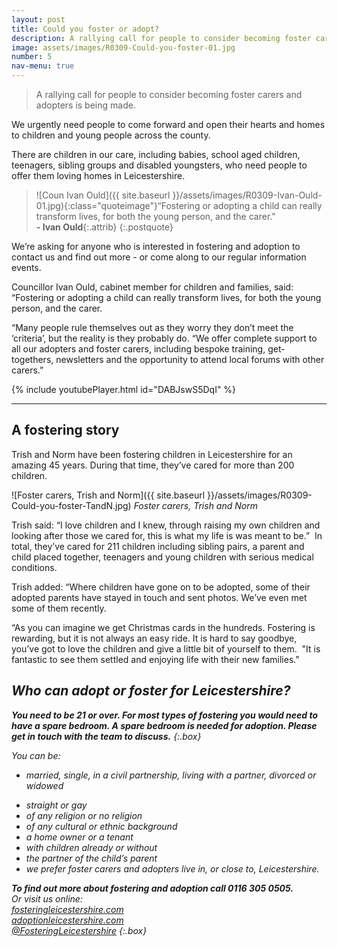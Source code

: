 ```yaml
---
layout: post
title: Could you foster or adopt?
description: A rallying call for people to consider becoming foster carers and adopters is being made.
image: assets/images/R0309-Could-you-foster-01.jpg
number: 5
nav-menu: true
---
```


> A rallying call for people to consider becoming foster carers and adopters is being made.

We urgently need people to come forward and open their hearts and homes to children and young people across the county.

There are children in our care, including babies, school aged children, teenagers, sibling groups and disabled youngsters, who need people to offer them loving homes in Leicestershire.

> ![Coun Ivan Ould]({{ site.baseurl }}/assets/images/R0309-Ivan-Ould-01.jpg){:class="quoteimage"}“Fostering or adopting a child can really transform lives, for both the young person, and the carer."  
**- Ivan Ould**{:.attrib}
{:.postquote}

We’re asking for anyone who is interested in fostering and adoption to contact us and find out more - or come along to our regular information events.

Councillor Ivan Ould, cabinet member for children and families, said: “Fostering or adopting a child can really transform lives, for both the young person, and the carer.

“Many people rule themselves out as they worry they don’t meet the ‘criteria’, but the reality is they probably do.
“We offer complete support to all our adopters and foster carers, including bespoke training, get-togethers, newsletters and the opportunity to attend local forums with other carers.”

{% include youtubePlayer.html id="DABJswS5DqI" %}  

---

## A fostering story
Trish and Norm have been fostering children in Leicestershire for an amazing 45 years.
During that time, they’ve cared for more than 200 children.

![Foster carers, Trish and Norm]({{ site.baseurl }}/assets/images/R0309-Could-you-foster-TandN.jpg)
*Foster carers, Trish and Norm*

Trish said:  “I love children and I knew, through raising my own children and looking after those we cared for, this is what my life is was meant to be.”  In total, they’ve cared for 211 children including sibling pairs, a parent and child placed together, teenagers and young children with serious medical conditions.

Trish added: “Where children have gone on to be adopted, some of their adopted parents have stayed in touch and sent photos. We’ve even met some of them recently.

“As you can imagine we get Christmas cards in the hundreds. Fostering is rewarding, but it is not always an easy ride. It is hard to say goodbye, you’ve got to love the children and give a little bit of yourself to them.  "It is fantastic to see them settled and enjoying life with their new families." 

## <i class="icon alt fa-question"> Who can adopt or foster for Leicestershire?
**You need to be 21 or over. For most types of fostering you would need to have a spare bedroom. A spare bedroom is needed for adoption. Please get in touch with the team to discuss.**
{:.box}

 <i class="icon alt fa-check"> You can be:

*   married, single, in a civil partnership, living with a partner, divorced or widowed
-   straight or gay
-   of any religion or no religion
-   of any cultural or ethnic background
-   a home owner or a tenant
-   with children already or without
-   the partner of the child’s parent
-   we prefer foster carers and adopters live in, or close to, Leicestershire.

**To find out more about fostering and adoption call 0116 305 0505.**  
Or visit us online:  
[fosteringleicestershire.com](http://www.FosteringLeicestershire.com)  
[adoptionleicestershire.com](http://www.adoptionLeicestershire.com)  
<a href="https://www.facebook.com/FosteringLeicestershire" class="icon fa-facebook"> @FosteringLeicestershire</a>
{:.box}
